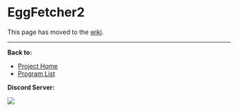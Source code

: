 # EggFetcher2

This page has moved to the [wiki](https://github.com/PokemonAutomation/SwSh-Arduino/wiki/Basic:-EggFetcher2).

<hr>

**Back to:**
- [Project Home](/README.md)
- [Program List](/Documentation/ProgramList.md)

**Discord Server:** 

[<img src="https://canary.discordapp.com/api/guilds/695809740428673034/widget.png?style=banner2">](https://discord.gg/cQ4gWxN)
